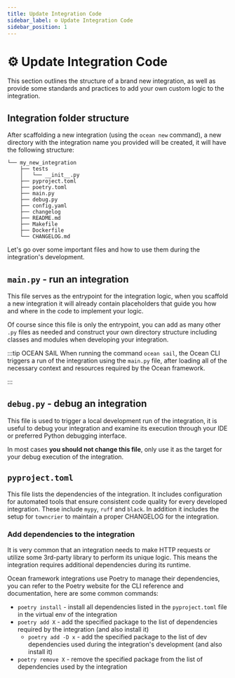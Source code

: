 ```yaml
---
title: Update Integration Code
sidebar_label: ⚙️ Update Integration Code
sidebar_position: 1
---
```


# ⚙️ Update Integration Code

This section outlines the structure of a brand new integration, as well as provide some standards and practices to add your own custom logic to the integration.

## Integration folder structure

After scaffolding a new integration (using the `ocean new` command), a new directory with the integration name you provided will be created, it will have the following structure:

```text
└── my_new_integration
    ├── tests
    │   └── __init__.py
    ├── pyproject.toml
    ├── poetry.toml
    ├── main.py
    ├── debug.py
    ├── config.yaml
    ├── changelog
    ├── README.md
    ├── Makefile
    ├── Dockerfile
    └── CHANGELOG.md
```

Let's go over some important files and how to use them during the integration's development.

## `main.py` - run an integration

This file serves as the entrypoint for the integration logic, when you scaffold a new integration it will already contain placeholders that guide you how and where in the code to implement your logic.

Of course since this file is only the entrypoint, you can add as many other `.py` files as needed and construct your own directory structure including classes and modules when developing your integration.

:::tip OCEAN SAIL
When running the command `ocean sail`, the Ocean CLI triggers a run of the integration using the `main.py` file, after loading all of the necessary context and resources required by the Ocean framework.

:::

## `debug.py` - debug an integration

This file is used to trigger a local development run of the integration, it is useful to debug your integration and examine its execution through your IDE or preferred Python debugging interface.

In most cases **you should not change this file**, only use it as the target for your debug execution of the integration.

## `pyproject.toml`

This file lists the dependencies of the integration. It includes configuration for automated tools that ensure consistent code quality for every developed integration. These include `mypy`, `ruff` and `black`. In addition it includes the setup for `towncrier` to maintain a proper CHANGELOG for the integration.

### Add dependencies to the integration

It is very common that an integration needs to make HTTP requests or utilize some 3rd-party library to perform its unique logic. This means the integration requires additional dependencies during its runtime.

Ocean framework integrations use Poetry to manage their dependencies, you can refer to the Poetry website for the CLI reference and documentation, here are some common commands:

- `poetry install` - install all dependencies listed in the `pyproject.toml` file in the virtual env of the integration
- `poetry add X` - add the specified package to the list of dependencies required by the integration (and also install it)
  - `poetry add -D x` - add the specified package to the list of dev dependencies used during the integration's development (and also install it)
- `poetry remove X` - remove the specified package from the list of dependencies used by the integration
